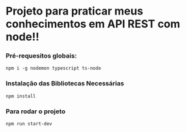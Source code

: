# Projeto para praticar meus conhecimentos em API REST com node!!

### Pré-requesitos globais:
`npm i -g nodemon typescript ts-node`

### Instalação das Bibliotecas Necessárias
`npm install`

### Para rodar o projeto 
`npm run start-dev`
